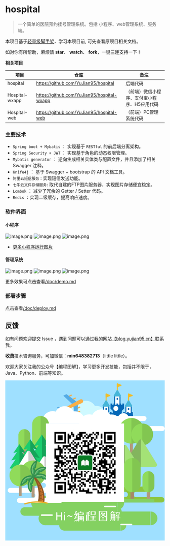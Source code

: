 # hospital

> 一个简单的医院预约挂号管理系统。包括 小程序、web管理系统、服务端。

本项目基于[轻量级脚手架](https://github.com/YuJian95/base-service)，学习本项目前, 可先查看原项目相关文档。

如对你有所帮助，麻烦请 **star**、 **watch**、 **fork**，一键三连支持一下！

**相关项目**

| 项目           | 仓库                                       | 备注                                         |
| -------------- | ------------------------------------------ | -------------------------------------------- |
| hospital       | https://github.com/YuJian95/hospital       | 后端代码                                     |
| Hospital-wxapp | https://github.com/YuJian95/hospital-wxapp | （前端）微信小程序、支付宝小程序、H5应用代码 |
| Hospital-web   | https://github.com/YuJian95/hospital-web   | （前端）PC管理系统代码     

### 主要技术

- `Spring boot + Mybatis` ： 实现基于 `RESTful` 的前后端分离架构。
- `Spring Security + JWT` ： 实现基于角色的动态权限管理。
- `Mybatis generator` ： 逆向生成相关实体类与配置文件，并且添加了相关 Swagger 注释。
- `Knife4j` ： 基于 Swagger + bootstrap 的 API 文档工具。 
- `阿里云短信服务` : 实现短信发送功能。
- `七牛云文件存储服务`: 取代自建的FTP图片服务器，实现图片存储便宜稳定。
- `Lombok` ： 减少了冗余的 Getter / Setter 代码。
- `Redis` ：实现二级缓存，提高响应速度。

### 软件界面

#### 小程序

![image.png](http://image.yujian95.cn/halo/image_1643879798008.png)
![image.png](http://image.yujian95.cn/halo/image_1643879818766.png)
![image.png](http://image.yujian95.cn/halo/image_1643879835630.png)
- [更多小程序运行图片](https://github.com/YuJian95/Product-Prototype/tree/master/hospital-appointment#小程序)

#### 管理系统

![image.png](http://image.yujian95.cn/halo/image_1643879859752.png)
![image.png](http://image.yujian95.cn/halo/image_1643879874985.png)
![image.png](http://image.yujian95.cn/halo/image_1643879886827.png)

更多效果可点击查看[/doc/demo.md](doc/demo.md)

### 部署步骤

点击查看[/doc/deploy.md](doc/deploy.md)

## 反馈

如有问题欢迎提交 Issue ，遇到问题可以通过我的网站[【blog.yujian95.cn】](https://blog.yujian95.cn)联系我。

**收费**技术咨询服务，可加微信：**min648382713**（little little）。

欢迎大家关注我的公众号【编程图解】，学习更多开发技能，包括并不限于，Java、Python、前端等知识。

![微信搜索【编程图解】](doc/yujian95.jpg)
